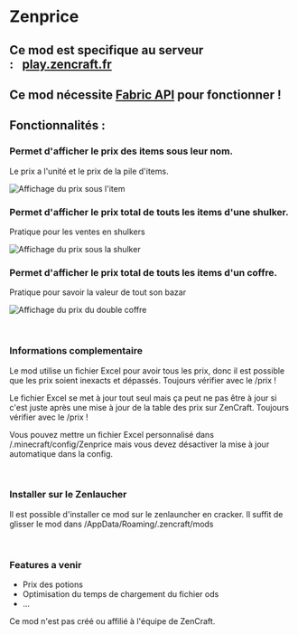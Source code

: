 # Zenprice

## Ce mod est specifique au serveur :⠀[play.zencraft.fr](https://zencraft.fr/) 
## Ce mod nécessite **[Fabric API](https://modrinth.com/mod/fabric-api)** pour fonctionner !

## Fonctionnalités :
### Permet d'afficher le prix des items sous leur nom.
Le prix a l'unité et le prix de la pile d'items.

![Affichage du prix sous l'item](https://cdn.modrinth.com/data/cached_images/468ce87df905f472779d43cb4e3a2f6608bc93e9.png)
⠀


### Permet d'afficher le prix total de touts les items d'une shulker.
Pratique pour les ventes en shulkers

![Affichage du prix sous la shulker](https://cdn.modrinth.com/data/cached_images/503285f6a339c8e5b42c17f0d7f33109c9e4cd81.png)



### Permet d'afficher le prix total de touts les items d'un coffre.
Pratique pour savoir la valeur de tout son bazar

![Affichage du prix du double coffre](https://cdn.modrinth.com/data/cached_images/1aa87b9078812bce4903030b9feddca8a74d5eb3.png)

⠀

### Informations complementaire

Le mod utilise un fichier Excel pour avoir tous les prix, donc il est possible que les prix soient inexacts et dépassés. Toujours vérifier avec le /prix !

Le fichier Excel se met à jour tout seul mais ça peut ne pas être à jour si c'est juste après une mise à jour de la table des prix sur ZenCraft. Toujours vérifier avec le /prix !

Vous pouvez mettre un fichier Excel personnalisé dans /.minecraft/config/Zenprice mais vous devez désactiver la mise à jour automatique dans la config.

⠀

### Installer sur le Zenlaucher
Il est possible d'installer ce mod sur le zenlauncher en cracker.
Il suffit de glisser le mod dans /AppData/Roaming/.zencraft/mods

⠀

### Features a venir 

- Prix des potions
- Optimisation du temps de chargement du fichier ods
- ...
  
Ce mod n'est pas créé ou affilié à l'équipe de ZenCraft.